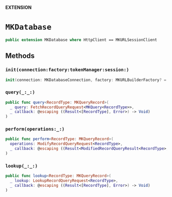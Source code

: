**EXTENSION**

# `MKDatabase`
```swift
public extension MKDatabase where HttpClient == MKURLSessionClient
```

## Methods
### `init(connection:factory:tokenManager:session:)`

```swift
init(connection: MKDatabaseConnection, factory: MKURLBuilderFactory? = nil, tokenManager: MKTokenManagerProtocol? = nil, session: URLSession? = nil)
```

### `query(_:_:)`

```swift
public func query<RecordType: MKQueryRecord>(
  _ query: FetchRecordQueryRequest<MKQuery<RecordType>>,
  _ callback: @escaping ((Result<[RecordType], Error>) -> Void)
)
```

### `perform(operations:_:)`

```swift
public func perform<RecordType: MKQueryRecord>(
  operations: ModifyRecordQueryRequest<RecordType>,
  _ callback: @escaping ((Result<ModifiedRecordQueryResult<RecordType>, Error>) -> Void)
)
```

### `lookup(_:_:)`

```swift
public func lookup<RecordType: MKQueryRecord>(
  _ lookup: LookupRecordQueryRequest<RecordType>,
  _ callback: @escaping ((Result<[RecordType], Error>) -> Void)
)
```
